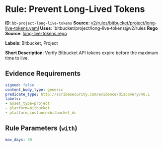 # Rule: Prevent Long-Lived Tokens

**ID**: `bb-project-long-live-tokens`
**Source**: [v2/rules/bitbucket/project/long-live-tokens.yaml](https://github.com/scribe-public/sample-policies/v2/rules/bitbucket/project/long-live-tokens.yaml)
**Uses**: `bitbucket/project/long-live-tokens@v2/rules
**Rego Source**: [long-live-tokens.rego](https://github.com/scribe-public/sample-policies/v2/rules/bitbucket/project/long-live-tokens.rego)

**Labels**: Bitbucket, Project

**Short Description**: Verify Bitbucket API tokens expire before the maximum time to live.

## Evidence Requirements

```yaml
signed: false
content_body_type: generic
predicate_type: http://scribesecurity.com/evidence/discovery/v0.1
labels:
- asset_type=project
- platform=bitbucket
- platform_instance=bitbucket_dc
```
## Rule Parameters (`with`)

```yaml
max_days: 30
```
